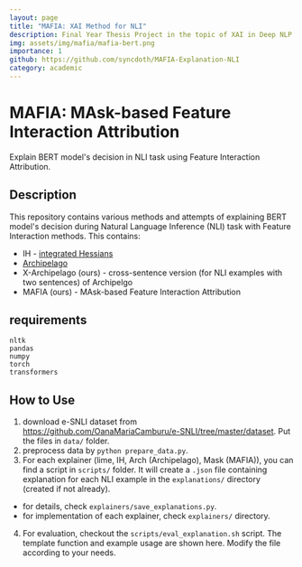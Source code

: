 ```yaml
---
layout: page
title: "MAFIA: XAI Method for NLI"
description: Final Year Thesis Project in the topic of XAI in Deep NLP. (Image from stable diffusion )
img: assets/img/mafia/mafia-bert.png
importance: 1
github: https://github.com/syncdoth/MAFIA-Explanation-NLI
category: academic
---
```


# MAFIA: MAsk-based Feature Interaction Attribution

Explain BERT model's decision in NLI task using Feature Interaction Attribution.

## Description

This repository contains various methods and attempts of explaining BERT model's decision during Natural Language Inference (NLI) task
with Feature Interaction methods. This contains:

* IH - [integrated Hessians](https://github.com/suinleelab/path_explain)
* [Archipelago](https://github.com/mtsang/archipelago)
* X-Archipelago (ours) - cross-sentence version (for NLI examples with two sentences) of Archipelgo
* MAFIA (ours) - MAsk-based Feature Interaction Attribution

## requirements

```
nltk
pandas
numpy
torch
transformers
```

## How to Use

1. download e-SNLI dataset from https://github.com/OanaMariaCamburu/e-SNLI/tree/master/dataset. Put the files in `data/` folder.
2. preprocess data by `python prepare_data.py`.
3. For each explainer (lime, IH, Arch (Archipelago), Mask (MAFIA)), you can find a script in `scripts/` folder. It will create a `.json` file containing explanation for each NLI example in the `explanations/` directory (created if not already).
  * for details, check `explainers/save_explanations.py`.
  * for implementation of each explainer, check `explainers/` directory.
4. For evaluation, checkout the `scripts/eval_explanation.sh` script. The template function and example usage are shown here. Modify the file according to your needs.
